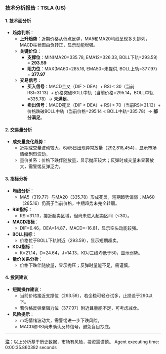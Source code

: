 ### 技术分析报告：TSLA (US)

#### 1. 技术面分析
- **趋势判断**：
  - **上升趋势**：近期价格从低点反弹，MA5和MA20均线呈现多头排列，MACD柱状图由负转正，显示动能增强。
  - **关键价位**：
    - **支撑位**：MIN(MA20=335.78, EMA12=326.33, BOLL下轨=293.59) = **293.59**
    - **阻力位**：MAX(MA60=285.16, EMA50=未提供, BOLL上轨=377.97) = **377.97**
  - **交易信号**：
    - **买入信号**：MACD金叉（DIF > DEA）+ RSI < 30（当前RSI=31.13）+ 价格突破BOLL中轨（当前价格=295.14，BOLL中轨=335.78）→ **未满足**。
    - **卖出信号**：MACD死叉（DIF < DEA）+ RSI > 70（当前RSI=31.13）+ 价格跌破BOLL中轨（当前价格=295.14 < BOLL中轨=335.78）→ **部分满足**。

#### 2. 交易量分析
- **成交量变化趋势**：
  - 近期成交量波动较大，6月5日出现异常放量（292,818,454），显示市场情绪剧烈波动。
  - 量价关系：价格下跌伴随放量，显示抛压较大；反弹时成交量未显著放大，需警惕反弹乏力。

#### 3. 指标分析
- **均线分析**：
  - MA5（319.77）与MA20（335.78）形成死叉，短期趋势偏弱；MA60（285.16）仍高于当前价格，中期趋势未完全转弱。
- **RSI指标**：
  - RSI=31.13，接近超卖区域，但尚未进入超卖区间（<30）。
- **MACD指标**：
  - DIF=6.46，DEA=14.87，MACD=-16.81，显示空头动能较强。
- **BOLL指标**：
  - 价格位于BOLL下轨附近（293.59），显示短期超卖。
- **KDJ指标**：
  - K=21.14，D=24.64，J=14.13，KDJ三线均低于50，显示弱势。
- **量价关系分析**：
  - 价格下跌伴随放量，显示抛压；反弹时量能不足，需谨慎。

#### 4. 投资建议
- **短期操作建议**：
  - 当前价格接近支撑位（293.59），若企稳可轻仓试多，止损设于290以下。
  - 若价格反弹至阻力位（377.97）附近且量能不足，可考虑减仓。
- **风险提示**：
  - 市场情绪波动大，需警惕进一步下跌风险。
  - MACD和RSI尚未确认反转信号，避免盲目抄底。

---

**注**：以上分析基于历史数据，市场有风险，投资需谨慎。
Agent executing time: 0:00:35.860382 seconds